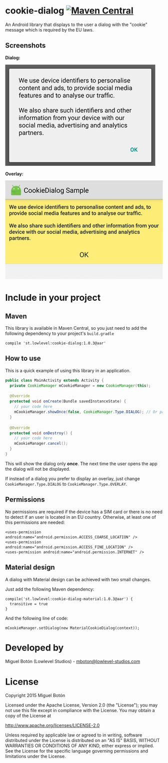 # cookie-dialog [![Maven Central](https://maven-badges.herokuapp.com/maven-central/st.lowlevel/cookie-dialog/badge.svg?style=flat)](https://maven-badges.herokuapp.com/maven-central/st.lowlevel/cookie-dialog)

An Android library that displays to the user a dialog with the "cookie" message which is required by the EU laws.

## Screenshots

**Dialog:**

![Image](https://raw.githubusercontent.com/lowlevel-studios/cookie-dialog/master/art/screenshot.png)

**Overlay:**

![Image](https://raw.githubusercontent.com/lowlevel-studios/cookie-dialog/master/art/screenshot-overlay.png)

# Include in your project

## Maven

This library is available in Maven Central, so you just need to add the following dependency to your project's `build.gradle`

```
compile 'st.lowlevel:cookie-dialog:1.0.3@aar'
```

## How to use

This is a quick example of using this library in an application.

```java
public class MainActivity extends Activity {
  private CookieManager mCookieManager = new CookieManager(this);
  
  @Override
  protected void onCreate(Bundle savedInstanceState) {
    // your code here
    mCookieManager.showOnce(false, CookieManager.Type.DIALOG); // Or pass "true" to show the dialog only to EU users
  }
  
  @Override
  protected void onDestroy() {
    // your code here
    mCookieManager.cancel();
  }
}
```

This will show the dialog only **once**. The next time the user opens the app the dialog will not be displayed.

If instead of a dialog you prefer to display an overlay, just change `CookieManager.Type.DIALOG` to `CookieManager.Type.OVERLAY`.

## Permissions

No permissions are required if the device has a SIM card or there is no need to detect if an user is located in an EU country. Otherwise, at least one of this permissions are needed:

```
<uses-permission android:name="android.permission.ACCESS_COARSE_LOCATION" />
<uses-permission android:name="android.permission.ACCESS_FINE_LOCATION" />
<uses-permission android:name="android.permission.INTERNET" />
```

## Material design

A dialog with Material design can be achieved with two small changes.

Just add the following Maven dependency:

```
compile('st.lowlevel:cookie-dialog-material:1.0.3@aar') {
  transitive = true
}
```

And the following line of code:

```
mCookieManager.setDialog(new MaterialCookieDialog(context));
```

# Developed by

Miguel Botón (Lowlevel Studios) - mboton@lowlevel-studios.com

# License

Copyright 2015 Miguel Botón

Licensed under the Apache License, Version 2.0 (the "License");
you may not use this file except in compliance with the License.
You may obtain a copy of the License at

   http://www.apache.org/licenses/LICENSE-2.0

Unless required by applicable law or agreed to in writing, software
distributed under the License is distributed on an "AS IS" BASIS,
WITHOUT WARRANTIES OR CONDITIONS OF ANY KIND, either express or implied.
See the License for the specific language governing permissions and
limitations under the License.

